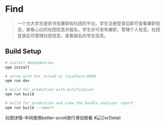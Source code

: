 # Find

> 一个为大学生提供寻找兼职和社团的平台。学生注册登录后即可查看兼职信息，查看心仪的社团信息并报名，学生亦可发布兼职，管理个人信息。社团登录后可管理社团信息，查看报名的学生信息。

## Build Setup

``` bash
# install dependencies
npm install

# serve with hot reload at localhost:8080
npm run dev

# build for production with minification
npm run build

# build for production and view the bundle analyzer report
npm run build --report
```

社团详情-中间使用better-scroll进行滑动观看
#![CorDetail](https://github.com/Jacken01/Vue-Project-Find/blob/master/CorDetail.PNG)
